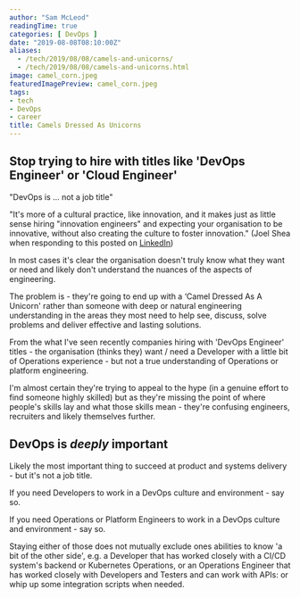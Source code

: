 ```yaml
---
author: "Sam McLeod"
readingTime: true
categories: [ DevOps ]
date: "2019-08-08T08:10:00Z"
aliases:
  - /tech/2019/08/08/camels-and-unicorns/
  - /tech/2019/08/08/camels-and-unicorns.html
image: camel_corn.jpeg
featuredImagePreview: camel_corn.jpeg
tags:
- tech
- DevOps
- career
title: Camels Dressed As Unicorns
---
```


## Stop trying to hire with titles like 'DevOps Engineer' or 'Cloud Engineer'

"DevOps is ... not a job title"

"It's more of a cultural practice, like innovation, and it makes just as little sense hiring "innovation engineers" and expecting your organisation to be innovative, without also creating the culture to foster innovation." (Joel Shea when responding to this posted on [LinkedIn](https://www.linkedin.com/posts/activity-6564991913110368256-WxFP))

In most cases it's clear the organisation doesn't truly know what they want or need and likely don't understand the nuances of the aspects of engineering.

The problem is - they're going to end up with a ‘Camel Dressed As A Unicorn' rather than someone with deep or natural engineering understanding in the areas they most need to help see, discuss, solve problems and deliver effective and lasting solutions.

From the what I've seen recently companies hiring with 'DevOps Engineer' titles - the organisation (thinks they) want / need a Developer with a little bit of Operations experience - but not a true understanding of Operations or platform engineering.

I'm almost certain they're trying to appeal to the hype (in a genuine effort to find someone highly skilled) but as they're missing the point of where people's skills lay and what those skills mean - they're confusing engineers, recruiters and likely themselves further.

## DevOps is _deeply_ important

Likely the most important thing to succeed at product and systems delivery - but it's not a job title.

If you need Developers to work in a DevOps culture and environment - say so.

If you need Operations or Platform Engineers to work in a DevOps culture and environment - say so.

Staying either of those does not mutually exclude ones abilities to know 'a bit of the other side', e.g. a Developer that has worked closely with a CI/CD system's backend or Kubernetes Operations, or an Operations Engineer that has worked closely with Developers and Testers and can work with APIs: or whip up some integration scripts when needed.
